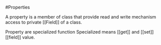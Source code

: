 #Properties

A property is a member of class that provide read and write mechanism access to private [[Field]] of a class.

Property are specialized function
Specialized means [[get]] and [[set]] [[field]] value. 
